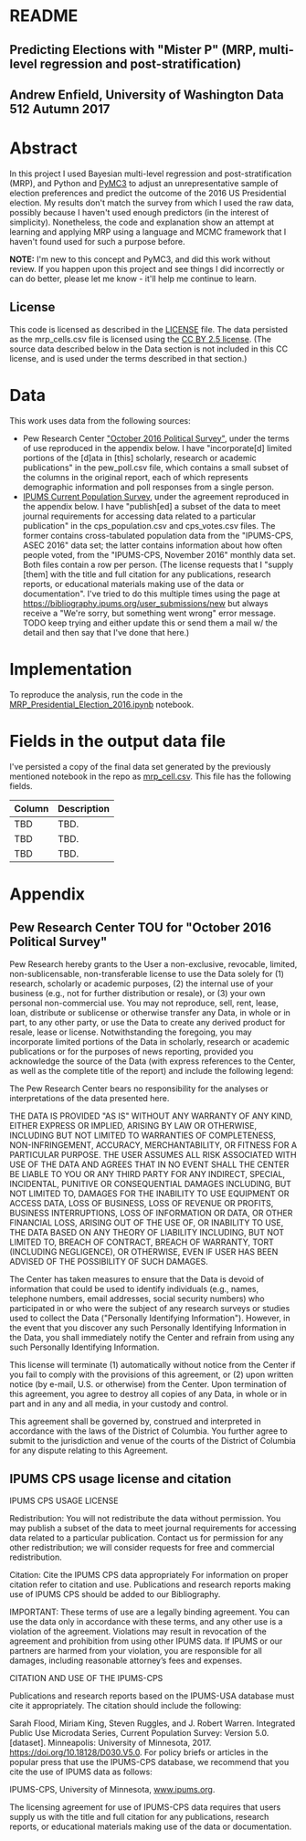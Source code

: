 # README
## Predicting Elections with "Mister P" (MRP, multi-level regression and post-stratification)
## Andrew Enfield, University of Washington Data 512 Autumn 2017

# Abstract

In this project I used Bayesian multi-level regression and post-stratification (MRP), and Python and [PyMC3](https://github.com/pymc-devs/pymc3) to adjust an unrepresentative sample of election preferences and predict the outcome of the 2016 US Presidential election. My results don't match the survey from which I used the raw data, possibly because I haven't used enough predictors (in the interest of simplicity). Nonetheless, the code and explanation show an attempt at learning and applying MRP using a language and MCMC framework that I haven't found used for such a purpose before. 

**NOTE:** I'm new to this concept and PyMC3, and did this work without review. If you happen upon this project and see things I did incorrectly or can do better, please let me know - it'll help me continue to learn.

## License

This code is licensed as described in the [LICENSE](LICENSE) file. The data persisted as the mrp_cells.csv file is licensed using the [CC BY 2.5 license](https://creativecommons.org/licenses/by/2.5/). (The source data described below in the Data section is not included in this CC license, and is used under the terms described in that section.)

# Data

This work uses data from the following sources:
- Pew Research Center ["October 2016 Political Survey"](http://www.people-press.org/dataset/october-2016-political-survey), under the terms of use reproduced in the appendix below. I have "incorporate[d] limited portions of the [d]ata in [this] scholarly, research or academic publications" in the pew_poll.csv file, which contains a small subset of the columns in the original report, each of which represents demographic information and poll responses from a single person.
- [IPUMS Current Population Survey](https://cps.ipums.org/cps/), under the agreement reproduced in the appendix below. I have "publish[ed] a subset of the data to meet journal requirements for accessing data related to a particular publication" in the cps_population.csv and cps_votes.csv files. The former contains cross-tabulated population data from the "IPUMS-CPS, ASEC 2016" data set; the latter contains information about how often people voted, from the "IPUMS-CPS, November 2016" monthly data set. Both files contain a row per person. (The license requests that I "supply [them] with the title and full citation for any publications, research reports, or educational materials making use of the data or documentation". I've tried to do this multiple times using the page at https://bibliography.ipums.org/user_submissions/new but always receive a "We're sorry, but something went wrong" error message. TODO keep trying and either update this or send them a mail w/ the detail and then say that I've done that here.)

# Implementation

To reproduce the analysis, run the code in the [MRP_Presidential_Election_2016.ipynb](MRP_Presidential_Election_2016.ipynb) notebook.


# Fields in the output data file

I've persisted a copy of the final data set generated by the previously mentioned notebook in the repo as [mrp_cell.csv](mrp_cell.csv). This file has the following fields.

| Column      	      	  | Description |
| ----------------------- | ----------- |
| TBD     | TBD. |
| TBD     | TBD. |
| TBD     | TBD. |


# Appendix

## Pew Research Center TOU for "October 2016 Political Survey"

Pew Research hereby grants to the User a non-exclusive, revocable, limited, non-sublicensable, non-transferable license to use the Data solely for (1) research, scholarly or academic purposes, (2) the internal use of your business (e.g., not for further distribution or resale), or (3) your own personal non-commercial use. You may not reproduce, sell, rent, lease, loan, distribute or sublicense or otherwise transfer any Data, in whole or in part, to any other party, or use the Data to create any derived product for resale, lease or license.  Notwithstanding the foregoing, you may incorporate limited portions of the Data in scholarly, research or academic publications or for the purposes of news reporting, provided you acknowledge the source of the Data (with express references to the Center, as well as the complete title of the report) and include the following legend:
 
The Pew Research Center bears no responsibility for the analyses or interpretations of the data presented here.
 
THE DATA IS PROVIDED "AS IS" WITHOUT ANY WARRANTY OF ANY KIND, EITHER EXPRESS OR IMPLIED, ARISING BY LAW OR OTHERWISE, INCLUDING BUT NOT LIMITED TO WARRANTIES OF COMPLETENESS,  NON-INFRINGEMENT, ACCURACY, MERCHANTABILITY, OR FITNESS FOR A PARTICULAR PURPOSE.  THE USER ASSUMES ALL RISK ASSOCIATED WITH USE OF THE DATA AND AGREES THAT IN NO EVENT SHALL THE CENTER BE LIABLE TO YOU OR ANY THIRD PARTY FOR ANY INDIRECT, SPECIAL, INCIDENTAL, PUNITIVE OR CONSEQUENTIAL DAMAGES INCLUDING, BUT NOT LIMITED TO, DAMAGES FOR THE INABILITY TO USE EQUIPMENT OR ACCESS DATA, LOSS OF BUSINESS, LOSS OF REVENUE OR PROFITS, BUSINESS INTERRUPTIONS, LOSS OF INFORMATION OR DATA, OR OTHER FINANCIAL LOSS, ARISING OUT OF THE USE OF, OR INABILITY TO USE, THE DATA BASED ON ANY THEORY OF LIABILITY INCLUDING, BUT NOT LIMITED TO, BREACH OF CONTRACT, BREACH OF WARRANTY, TORT (INCLUDING NEGLIGENCE), OR OTHERWISE, EVEN IF USER HAS BEEN ADVISED OF THE POSSIBILITY OF SUCH DAMAGES.
  
The Center has taken measures to ensure that the Data is devoid of information that could be used to identify individuals (e.g., names, telephone numbers, email addresses, social security numbers) who participated in or who were the subject of any research surveys or studies used to collect the Data ("Personally Identifying Information").  However, in the event that you discover any such Personally Identifying Information in the Data, you shall immediately notify the Center and refrain from using any such Personally Identifying Information.
 
This license will terminate (1) automatically without notice from the Center if you fail to comply with the provisions of this agreement, or (2) upon written notice (by e-mail, U.S. or otherwise) from the Center.  Upon termination of this agreement, you agree to destroy all copies of any Data, in whole or in part and in any and all media, in your custody and control. 
 
This agreement shall be governed by, construed and interpreted in accordance with the laws of the District of Columbia. You further agree to submit to the jurisdiction and venue of the courts of the District of Columbia for any dispute relating to this Agreement.

## IPUMS CPS usage license and citation

IPUMS CPS USAGE LICENSE

Redistribution: You will not redistribute the data without permission.
You may publish a subset of the data to meet journal requirements for accessing data related to a particular publication. Contact us for permission for any other redistribution; we will consider requests for free and commercial redistribution.

Citation: Cite the IPUMS CPS data appropriately
For information on proper citation refer to citation and use. Publications and research reports making use of IPUMS CPS should be added to our Bibliography.

IMPORTANT: These terms of use are a legally binding agreement. You can use the data only in accordance with these terms, and any other use is a violation of the agreement. Violations may result in revocation of the agreement and prohibition from using other IPUMS data. If IPUMS or our partners are harmed from your violation, you are responsible for all damages, including reasonable attorney’s fees and expenses.


CITATION AND USE OF THE IPUMS-CPS

Publications and research reports based on the IPUMS-USA database must cite it appropriately. The citation should include the following:

Sarah Flood, Miriam King, Steven Ruggles, and J. Robert Warren. Integrated Public Use Microdata Series, Current Population Survey: Version 5.0. [dataset]. Minneapolis: University of Minnesota, 2017. https://doi.org/10.18128/D030.V5.0.
For policy briefs or articles in the popular press that use the IPUMS-CPS database, we recommend that you cite the use of IPUMS data as follows:

IPUMS-CPS, University of Minnesota, www.ipums.org.

The licensing agreement for use of IPUMS-CPS data requires that users supply us with the title and full citation for any publications, research reports, or educational materials making use of the data or documentation.




